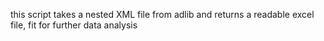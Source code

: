 this script takes a nested XML file from adlib and returns a readable excel file, fit for further data analysis
